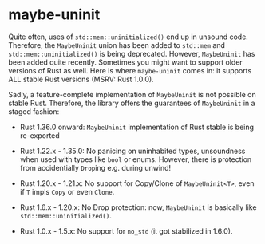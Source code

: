 # maybe-uninit

Quite often, uses of `std::mem::uninitialized()` end up in unsound code.
Therefore, the `MaybeUninit` union has been added to `std::mem` and `std::mem::uninitialized()` is being deprecated.
However, `MaybeUninit` has been added quite recently.
Sometimes you might want to support older versions of Rust as well.
Here is where `maybe-uninit` comes in: it supports ALL stable Rust versions (MSRV: Rust 1.0.0).

Sadly, a feature-complete implementation of `MaybeUninit` is not possible on stable Rust.
Therefore, the library offers the guarantees of `MaybeUninit` in a staged fashion:

* Rust 1.36.0 onward: `MaybeUninit` implementation of Rust stable is being re-exported

* Rust 1.22.x - 1.35.0: No panicing on uninhabited types,
  unsoundness when used with types like `bool` or enums.
  However, there is protection from accidentially `Drop`ing e.g. during unwind!

* Rust 1.20.x - 1.21.x: No support for Copy/Clone of `MaybeUninit<T>`,
  even if `T` impls `Copy` or even `Clone`.

* Rust 1.6.x - 1.20.x: No Drop protection: now,
  `MaybeUninit` is basically like `std::mem::uninitialized()`.

* Rust 1.0.x - 1.5.x: No support for `no_std` (it got stabilized in 1.6.0).
